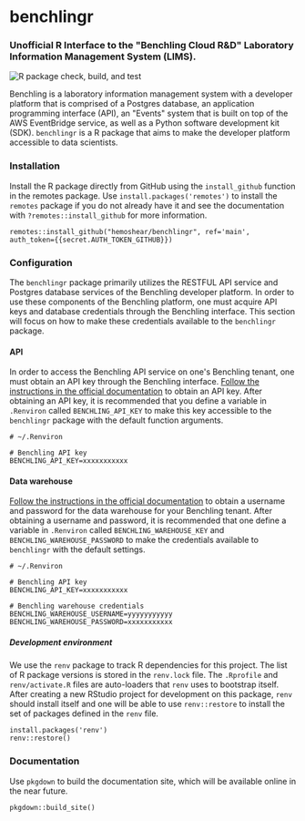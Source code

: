 # benchlingr
### Unofficial R Interface to the "Benchling Cloud R&D" Laboratory Information Management System (LIMS).  

![R package check, build, and test](https://github.com/hemoshear/benchlingr/actions/workflows/check-full.yaml/badge.svg)



Benchling is a laboratory information management system with a developer platform that is comprised of a Postgres database, an application programming interface (API), an "Events" system that is built on top of the AWS EventBridge service, as well as a Python software development kit (SDK). `benchlingr` is a R package that aims to make the developer platform accessible to data scientists.

### Installation

Install the R package directly from GitHub using the `install_github` function in the remotes package. Use `install.packages('remotes')` to install the `remotes` package if you do not already have it and see the documentation with `?remotes::install_github` for more information.

```
remotes::install_github("hemoshear/benchlingr", ref='main', auth_token={{secret.AUTH_TOKEN_GITHUB}})
```

### Configuration

The `benchlingr` package primarily utilizes the RESTFUL API service and Postgres database services of the Benchling developer platform. In order to use these components of the Benchling platform, one must acquire API keys and database credentials through the Benchling interface. This section will focus on how to make these credentials available to the `benchlingr` package. 

#### API

In order to access the Benchling API service on one's Benchling tenant, one must obtain an API key through the Benchling interface. [Follow the instructions in the official documentation](linkhere) to obtain an API key. After obtaining an API key, it is recommended that you define a variable in `.Renviron` called `BENCHLING_API_KEY` to make this key accessible to the `benchlingr` package with the default function arguments. 

```
# ~/.Renviron

# Benchling API key
BENCHLING_API_KEY=xxxxxxxxxxx
```

#### Data warehouse

[Follow the instructions in the official documentation](linkhere) to obtain a username and password for the data warehouse for your Benchling tenant. After obtaining a username and password, it is recommended that one define a variable in `.Renviron` called `BENCHLING_WAREHOUSE_KEY` and `BENCHLING_WAREHOUSE_PASSWORD` to make the credentials available to `benchlingr` with the default settings. 

```
# ~/.Renviron

# Benchling API key
BENCHLING_API_KEY=xxxxxxxxxxx

# Benchling warehouse credentials
BENCHLING_WAREHOUSE_USERNAME=yyyyyyyyyyy
BENCHLING_WAREHOUSE_PASSWORD=xxxxxxxxxxx
```


##### Development environment

We use the `renv` package to track R dependencies for this project. The list of R package versions is stored in the `renv.lock` file. The `.Rprofile` and `renv/activate.R` files are auto-loaders that `renv` uses to bootstrap itself. After creating a new RStudio project for development on this package, `renv` should install itself and one will be able to use `renv::restore` to install the set of packages defined in the `renv` file.

```
install.packages('renv')
renv::restore()
```

### Documentation

Use `pkgdown` to build the documentation site, which will be available online in the near future. 

```
pkgdown::build_site()
```

